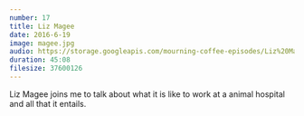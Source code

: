```yaml
---
number: 17
title: Liz Magee
date: 2016-6-19
image: magee.jpg
audio: https://storage.googleapis.com/mourning-coffee-episodes/Liz%20Magee%20Release.mp3
duration: 45:08
filesize: 37600126
---
```


Liz Magee joins me to talk about what it is like to work at a animal hospital and all that it entails. 
